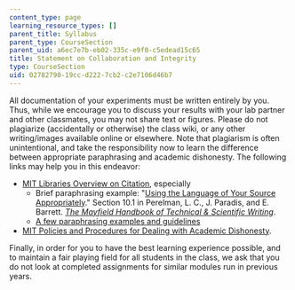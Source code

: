 ```yaml
---
content_type: page
learning_resource_types: []
parent_title: Syllabus
parent_type: CourseSection
parent_uid: a6ec7e7b-eb02-335c-e9f0-c5edead15c65
title: Statement on Collaboration and Integrity
type: CourseSection
uid: 02782790-19cc-d222-7cb2-c2e7106d46b7
---
```


All documentation of your experiments must be written entirely by you. Thus, while we encourage you to discuss your results with your lab partner and other classmates, you may not share text or figures. Please do not plagiarize (accidentally or otherwise) the class wiki, or any other writing/images available online or elsewhere. Note that plagiarism is often unintentional, and take the responsibility now to learn the difference between appropriate paraphrasing and academic dishonesty. The following links may help you in this endeavor:

*   [MIT Libraries Overview on Citation](http://libguides.mit.edu/content.php?pid=80743&sid=598642), especially
    *   Brief paraphrasing example: "[Using the Language of Your Source Appropriately](http://www.mhhe.com/mayfieldpub/tsw/source.htm)." Section 10.1 in Perelman, L. C., J. Paradis, and E. Barrett. [_The Mayfield Handbook of Technical & Scientific Writing_](http://www.mhhe.com/mayfieldpub/tsw/home.htm).
    *   [A few paraphrasing examples and guidelines](https://wts.indiana.edu/writing-guides/plagiarism.html)
*   [MIT Policies and Procedures for Dealing with Academic Dishonesty](http://web.mit.edu/policies/10/10.2.html).

Finally, in order for you to have the best learning experience possible, and to maintain a fair playing field for all students in the class, we ask that you do not look at completed assignments for similar modules run in previous years.